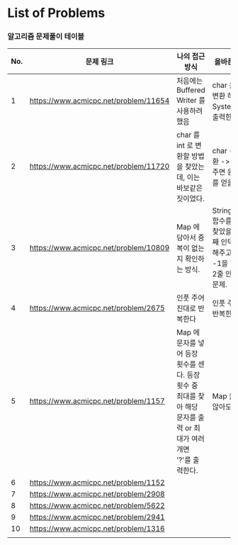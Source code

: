 # List of Problems

### 알고리즘 문제풀이 테이블

| No.  | 문제 링크                             | 나의 접근 방식                                               | 올바른 접근 방식                                             |
| ---- | ------------------------------------- | ------------------------------------------------------------ | ------------------------------------------------------------ |
| 1    | https://www.acmicpc.net/problem/11654 | 처음에는 Buffered Writer 를 사용하려 했음                    | char 를 int 로 형변환 하여 System.out으로 출력한다           |
| 2    | https://www.acmicpc.net/problem/11720 | char 를 int 로 변환할 방법을 찾았는데, 이는 바보같은 짓이었다. | char -> int 형변환 -> 빼기 48 해주면 원래의 숫자를 얻을 수 있다. |
| 3    | https://www.acmicpc.net/problem/10809 | Map 에 담아서 중복이 없는지 확인하는 방식.                   | String.indexOf() 함수를 사용하면 찾았을 때는 첫번째 인덱스를 반환해주고, 못찾으면 -1을 반환해준다. 2줄 안에 끝나는 문제. |
| 4    | https://www.acmicpc.net/problem/2675  | 인풋 주어진대로 반복한다                                     | 인풋 주어진대로 반복한다                                     |
| 5    | https://www.acmicpc.net/problem/1157  | Map 에 문자를 넣어 등장 횟수를 센다. 등장 횟수 중 최대를 찾아 해당 문자를 출력 or 최대가 여러개면 '?'를 출력한다. | Map 을 사용하지 않아도 되었다.               |
| 6    | https://www.acmicpc.net/problem/1152  |                                                              |                                                              |
| 7    | https://www.acmicpc.net/problem/2908  |                                                              |                                                              |
| 8    | https://www.acmicpc.net/problem/5622  |                                                              |                                                              |
| 9    | https://www.acmicpc.net/problem/2941  |                                                              |                                                              |
| 10   | https://www.acmicpc.net/problem/1316  |                                                              |                                                              |
|      |                                       |                                                              |                                                              |

